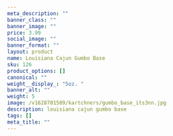 ```yaml
---
meta_description: ""
banner_class: ""
banner_image: ""
price: 3.99
social_image: ""
banner_format: ""
layout: product
name: Louisiana Cajun Gumbo Base
sku: 126
product_options: []
canonical: ""
weight__display_: "5oz. "
banner_alt: ""
weight: 5
image: /v1628701509/kartchners/gumbo_base_its3nn.jpg
description: louisiana cajun gumbo base
tags: []
meta_title: ""
---
```

